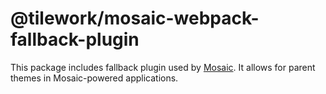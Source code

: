 # @tilework/mosaic-webpack-fallback-plugin

This package includes fallback plugin used by [Mosaic](https://github.com/tilework/mosaic). It allows for parent themes in Mosaic-powered applications.